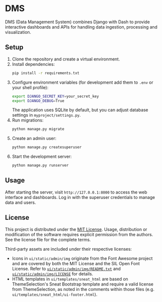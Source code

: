 # DMS

DMS (Data Management System) combines Django with Dash to provide interactive dashboards and APIs for handling data ingestion, processing and visualization.

## Setup

1. Clone the repository and create a virtual environment.
2. Install dependencies:
   ```bash
   pip install -r requirements.txt
   ```
3. Configure environment variables (for development add them to `.env` or your shell profile):
   ```bash
   export DJANGO_SECRET_KEY=your_secret_key
   export DJANGO_DEBUG=True
   ```
   The application uses SQLite by default, but you can adjust database settings in `myproject/settings.py`.
4. Run migrations:
   ```bash
   python manage.py migrate
   ```
5. Create an admin user:
   ```bash
   python manage.py createsuperuser
   ```
6. Start the development server:
   ```bash
   python manage.py runserver
   ```

## Usage

After starting the server, visit `http://127.0.0.1:8000` to access the web interface and dashboards. Log in with the superuser credentials to manage data and users.

## License

This project is distributed under the [MIT License](LICENSE). Usage, distribution or modification of the software requires explicit permission from the authors. See the license file for the complete terms.

Third-party assets are included under their respective licenses:

- Icons in `ui/static/admin/img` originate from the Font Awesome project and are covered by both the MIT License and the SIL Open Font License. Refer to [`ui/static/admin/img/README.txt`](ui/static/admin/img/README.txt) and [`ui/static/admin/img/LICENSE`](ui/static/admin/img/LICENSE) for details.
- HTML templates in `ui/templates/sneat_html` are based on ThemeSelection's Sneat Bootstrap template and require a valid license from ThemeSelection, as noted in the comments within those files (e.g. `ui/templates/sneat_html/ui-footer.html`).
